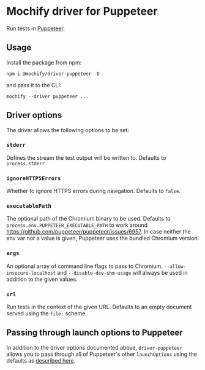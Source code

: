 # Mochify driver for Puppeteer

Run tests in [Puppeteer][web].

[web]: https://pptr.dev/

## Usage

Install the package from npm:

```
npm i @mochify/driver-puppeteer -D
```

and pass it to the CLI:

```
mochify --driver puppeteer ...
```

## Driver options

The driver allows the following options to be set:

### `stderr`

Defines the stream the test output will be written to.
Defaults to `process.stderr`

### `ignoreHTTPSErrors`

Whether to ignore HTTPS errors during navigation.
Defaults to `false`.

### `executablePath`

The optional path of the Chromium binary to be used.
Defaults to `process.env.PUPPETEER_EXECUTABLE_PATH` to work around https://github.com/puppeteer/puppeteer/issues/6957.
In case neither the env var nor a value is given, Puppeteer uses the bundled Chromium version.

### `args`

An optional array of command line flags to pass to Chromium. `--allow-insecure-localhost` and `--disable-dev-shm-usage` will always be used in addition to the given values.

### `url`

Run tests in the context of the given URL.
Defaults to an empty document served using the `file:` scheme.

## Passing through launch options to Puppeteer

In addition to the driver options documented above, `driver-puppeteer` allows you to pass through all of Puppeteer's other `launchOptions` using the defaults as [described here][launch-options].

[launch-options]: https://pptr.dev/#?product=Puppeteer&version=v10.1.0&show=api-puppeteerlaunchoptions
